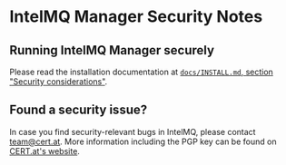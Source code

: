 <!--
SPDX-FileCopyrightText: 2020 IntelMQ Team

SPDX-License-Identifier: AGPL-3.0-or-later
-->

IntelMQ Manager Security Notes
==============================

Running IntelMQ Manager securely
--------------------------------

Please read the installation documentation at [`docs/INSTALL.md`, section "Security considerations"](docs/INSTALL.md#security-considerations).

Found a security issue?
-----------------------

In case you find security-relevant bugs in IntelMQ, please contact team@cert.at.
More information including the PGP key can be found on [CERT.at's website](https://www.cert.at/about/contact/contact_en.html).

